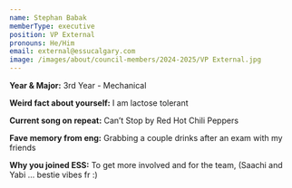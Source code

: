 ```yaml
---
name: Stephan Babak
memberType: executive
position: VP External
pronouns: He/Him
email: external@essucalgary.com
image: /images/about/council-members/2024-2025/VP External.jpg
---
```


**Year & Major:** 3rd Year - Mechanical

**Weird fact about yourself:** I am lactose tolerant

**Current song on repeat:** Can’t Stop by Red Hot Chili Peppers

**Fave memory from eng:** Grabbing a couple drinks after an exam with my friends

**Why you joined ESS:** To get more involved and for the team, (Saachi and Yabi … bestie vibes fr :)
